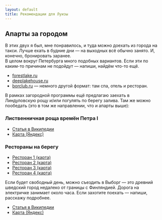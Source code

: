 ```yaml
---
layout: default
title: Рекомендации для Луизы
---
```


## Апарты за городом

В этих двух я был, мне понравилось, и туда можно доехать из города на такси. Лучше ехать в будние дни — на выходных всё обычно занято. И, конечно, бронировать заранее.  
В целом вокруг Петербурга много подобных вариантов. Если эти по каким-то причинам не подойдут — напиши, найдём что-то ещё.

- [forestlake.ru](https://forestlake.ru/#about)
- [deeplakehouse.ru](https://deeplakehouse.ru/)
- [borclub.ru](https://borclub.ru/) — немного другой формат: там спа, отель и ресторан.

В рамках загородной программы ещё предлагаю заехать в Линдуловскую рощу и/или погулять по берегу залива. Там же можно пообедать (это в том же направлении, что и апарты выше):

### Лиственничная роща времён Петра I

- [Статья в Википедии](https://ru.wikipedia.org/wiki/%D0%9B%D0%B8%D0%BD%D0%B4%D1%83%D0%BB%D0%BE%D0%B2%D1%81%D0%BA%D0%B0%D1%8F_%D1%80%D0%BE%D1%89%D0%B0)
- [Карта (Яндекс)](https://yandex.com/maps/-/CHXEeInB)

### Рестораны на берегу

- [Ресторан 1 (карта)](https://yandex.com/maps/-/CHXEeH2e)
- [Ресторан 2 (карта)](https://yandex.com/maps/-/CHXEiE8~)
- [Ресторан 3 (карта)](https://yandex.com/maps/-/CHXEmWZR)
- [Ресторан 4 (карта)](https://yandex.com/maps/-/CHXEuBow)

Если будет свободный день, можно съездить в Выборг — это древний шведский город недалеко от границы с Финляндией. Дорога на электричке занимает около часа. Если захотите поехать — напиши, расскажу подробнее.
- [Статья в Википедии](https://ru.wikipedia.org/wiki/%D0%92%D1%8B%D0%B1%D0%BE%D1%80%D0%B3)
- [Карта (Яндекс)](https://yandex.com/maps/-/CHXERHmu)


